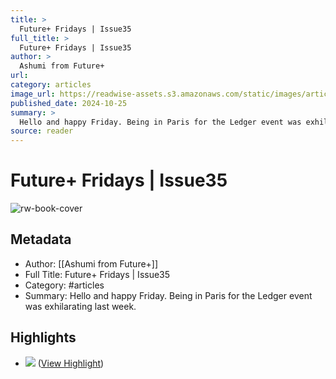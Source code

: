 ```yaml
---
title: >
  Future+ Fridays | Issue35
full_title: >
  Future+ Fridays | Issue35
author: >
  Ashumi from Future+
url: 
category: articles
image_url: https://readwise-assets.s3.amazonaws.com/static/images/article0.00998d930354.png
published_date: 2024-10-25
summary: >
  Hello and happy Friday. Being in Paris for the Ledger event was exhilarating last week.
source: reader
---
```

# Future+ Fridays | Issue35

![rw-book-cover](https://readwise-assets.s3.amazonaws.com/static/images/article0.00998d930354.png)

## Metadata
- Author: [[Ashumi from Future+]]
- Full Title: Future+ Fridays | Issue35
- Category: #articles
- Summary: Hello and happy Friday. Being in Paris for the Ledger event was exhilarating last week.

## Highlights
- ![](https://media.beehiiv.com/cdn-cgi/image/fit=scale-down,format=auto,onerror=redirect,quality=80/uploads/asset/file/402d6ed6-3cac-49ad-974d-25d8a526a262/464145369_1245185446517248_8833383719450182055_n.jpg?t=1729863442) ([View Highlight](https://read.readwise.io/read/01jb9yx3hfv3bmc5ahmwrf0wvd))


